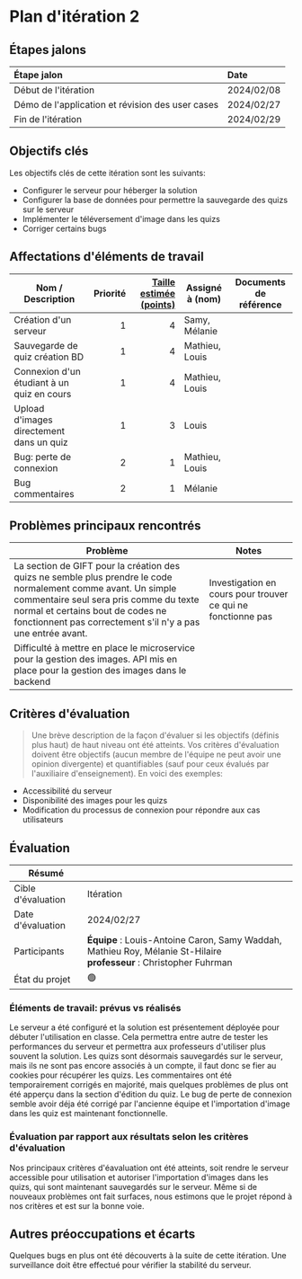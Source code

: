 # Plan d'itération 2

## Étapes jalons

| Étape jalon                                       | Date       |
| :------------------------------------------------ | :--------- |
| Début de l'itération                              | 2024/02/08 |
| Démo de l'application et révision des user cases  | 2024/02/27 |
| Fin de l'itération                                | 2024/02/29 |

## Objectifs clés

Les objectifs clés de cette itération sont les suivants:

-   Configurer le serveur pour héberger la solution
-   Configurer la base de données pour permettre la sauvegarde des quizs sur le serveur
-   Implémenter le téléversement d'image dans les quizs
-   Corriger certains bugs


## Affectations d'éléments de travail

| Nom / Description              | Priorité | [Taille estimée (points)](#commentEstimer 'Comment estimer?') | Assigné à (nom) | Documents de référence                                                                          |
| ------------------------------ | -------: | ------------------------------------------------------------: | --------------- | ----------------------------------------------------------------------------------------------- |
| Création d'un serveur |        1 |                                                             4 | Samy, Mélanie            ||
| Sauvegarde de quiz création BD |  1|                                                        4 | Mathieu, Louis           ||
| Connexion d'un étudiant à un quiz en cours|   1|                                      4| Mathieu, Louis          ||
| Upload d'images directement dans un quiz|   1|                                      3| Louis          |                                                 |
| Bug: perte de connexion  |   2|                                      1| Mathieu, Louis          |                                                 |
| Bug commentaires  |   2|                                      1| Mélanie         |                                                 |

## Problèmes principaux rencontrés

| Problème                                                                                                                               | Notes                                                                                                                                                                                                                                         |
| -------------------------------------------------------------------------------------------------------------------------------------- | --------------------------------------------------------------------------------------------------------------------------------------------------------------------------------------------------------------------------------------------- |
| La section de GIFT pour la création des quizs ne semble plus prendre le code normalement comme avant. Un simple commentaire seul sera pris comme du texte normal et certains bout de codes ne fonctionnent pas correctement s'il n'y a pas une entrée avant.| Investigation en cours pour trouver ce qui ne fonctionne pas                                                                                                                                                                    |
| Difficulté à mettre en place le microservice pour la gestion des images. API mis en place pour la gestion des images dans le backend|                                                                                                               |

## Critères d'évaluation

> Une brève description de la façon d'évaluer si les objectifs (définis plus haut) de haut niveau ont été atteints.
> Vos critères d'évaluation doivent être objectifs (aucun membre de l'équipe ne peut avoir une opinion divergente) et quantifiables (sauf pour ceux évalués par l'auxiliaire d'enseignement). En voici des exemples:

-   Accessibilité du serveur
-   Disponibilité des images pour les quizs
-   Modification du processus de connexion pour répondre aux cas utilisateurs

## Évaluation

| Résumé             |                                                                                                                                    |
| ------------------ | ---------------------------------------------------------------------------------------------------------------------------------- |
| Cible d'évaluation | Itération                                                                                                                          |
| Date d'évaluation  | 2024/02/27                                                                                                                        |
| Participants       | **Équipe** : Louis-Antoine Caron, Samy Waddah, Mathieu Roy, Mélanie St-Hilaire<br> **professeur** : Christopher Fuhrman |
| État du projet     | 🟢                                                                                                                                 |

### Éléments de travail: prévus vs réalisés

Le serveur a été configuré et la solution est présentement déployée pour débuter l'utilisation en classe. Cela permettra entre autre de tester les performances du serveur et permettra aux professeurs d'utiliser plus souvent la solution. Les quizs sont désormais sauvegardés sur le serveur, mais ils ne sont pas encore associés à un compte, il faut donc se fier au cookies pour récupérer les quizs. Les commentaires ont été temporairement corrigés en majorité, mais quelques problèmes de plus ont été apperçu dans la section d'édition du quiz. Le bug de perte de connexion semble avoir déja été corrigé par l'ancienne équipe et l'importation d'image dans les quiz est maintenant fonctionnelle.

### Évaluation par rapport aux résultats selon les critères d'évaluation

Nos principaux critères d'éavaluation ont été atteints, soit rendre le serveur accessible pour utilisation et autoriser l'importation d'images dans les quizs, qui sont maintenant sauvegardés sur le serveur. Même si de nouveaux problèmes ont fait surfaces, nous estimons que le projet répond à nos critères et est sur la bonne voie.

## Autres préoccupations et écarts

Quelques bugs en plus ont été découverts à la suite de cette itération. Une surveillance doit être effectué pour vérifier la stabilité du serveur.
